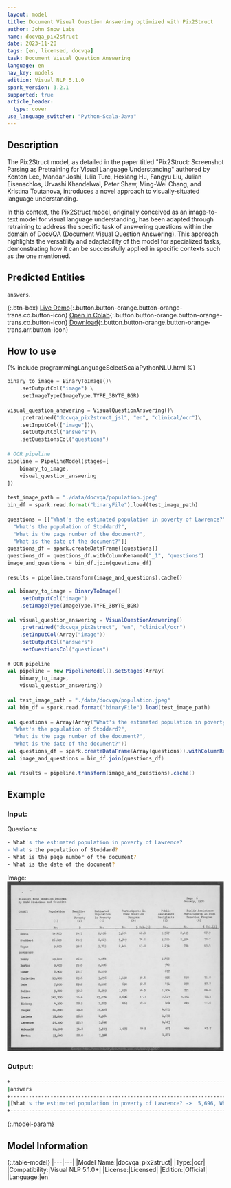 ```yaml
---
layout: model
title: Document Visual Question Answering optimized with Pix2Struct
author: John Snow Labs
name: docvqa_pix2struct
date: 2023-11-20
tags: [en, licensed, docvqa]
task: Document Visual Question Answering
language: en
nav_key: models
edition: Visual NLP 5.1.0
spark_version: 3.2.1
supported: true
article_header:
  type: cover
use_language_switcher: "Python-Scala-Java"
---
```


## Description

The Pix2Struct model, as detailed in the paper titled "Pix2Struct: Screenshot Parsing as Pretraining for Visual Language Understanding" authored by Kenton Lee, Mandar Joshi, Iulia Turc, Hexiang Hu, Fangyu Liu, Julian Eisenschlos, Urvashi Khandelwal, Peter Shaw, Ming-Wei Chang, and Kristina Toutanova, introduces a novel approach to visually-situated language understanding.

In this context, the Pix2Struct model, originally conceived as an image-to-text model for visual language understanding, has been adapted through retraining to address the specific task of answering questions within the domain of DocVQA (Document Visual Question Answering). This approach highlights the versatility and adaptability of the model for specialized tasks, demonstrating how it can be successfully applied in specific contexts such as the one mentioned.


## Predicted Entities

``answers``.

{:.btn-box}
[Live Demo](https://demo.johnsnowlabs.com/ocr/VISUAL_QUESTION_ANSWERING/){:.button.button-orange.button-orange-trans.co.button-icon}
[Open in Colab](https://github.com/JohnSnowLabs/spark-ocr-workshop/blob/master/jupyter/Cards/SparkOcrVisualQuestionAnsweringPix2Struct.ipynb){:.button.button-orange.button-orange-trans.co.button-icon}
[Download](https://s3.amazonaws.com/auxdata.johnsnowlabs.com/clinical/ocr/docvqa_pix2struct_jsl_en_5.1.0_3.0_1699645004215.zip){:.button.button-orange.button-orange-trans.arr.button-icon}
## How to use

<div class="tabs-box" markdown="1">
{% include programmingLanguageSelectScalaPythonNLU.html %}

```python
binary_to_image = BinaryToImage()\
    .setOutputCol("image") \
    .setImageType(ImageType.TYPE_3BYTE_BGR)

visual_question_answering = VisualQuestionAnswering()\
    .pretrained("docvqa_pix2struct_jsl", "en", "clinical/ocr")\
    .setInputCol(["image"])\
    .setOutputCol("answers")\
    .setQuestionsCol("questions")

# OCR pipeline
pipeline = PipelineModel(stages=[
    binary_to_image,
    visual_question_answering
])

test_image_path = "./data/docvqa/population.jpeg"
bin_df = spark.read.format("binaryFile").load(test_image_path)

questions = [["What's the estimated population in poverty of Lawrence?",
  "What's the population of Stoddard?",
  "What is the page number of the document?",
  "What is the date of the document?"]]
questions_df = spark.createDataFrame([questions])
questions_df = questions_df.withColumnRenamed("_1", "questions")
image_and_questions = bin_df.join(questions_df)

results = pipeline.transform(image_and_questions).cache()
```
```scala
val binary_to_image = BinaryToImage()
    .setOutputCol("image") 
    .setImageType(ImageType.TYPE_3BYTE_BGR)

val visual_question_answering = VisualQuestionAnswering()
    .pretrained("docvqa_pix2struct", "en", "clinical/ocr")
    .setInputCol(Array("image"))
    .setOutputCol("answers")
    .setQuestionsCol("questions")

# OCR pipeline
val pipeline = new PipelineModel().setStages(Array(
    binary_to_image,
    visual_question_answering))

val test_image_path = "./data/docvqa/population.jpeg"
val bin_df = spark.read.format("binaryFile").load(test_image_path)

val questions = Array(Array("What's the estimated population in poverty of Lawrence?",
  "What's the population of Stoddard?",
  "What is the page number of the document?",
  "What is the date of the document?"))
val questions_df = spark.createDataFrame(Array(questions)).withColumnRenamed("_1", "questions")
val image_and_questions = bin_df.join(questions_df)

val results = pipeline.transform(image_and_questions).cache()
```
</div>

## Example

### Input:

Questions:
```bash
- What's the estimated population in poverty of Lawrence?
- What's the population of Stoddard?
- What is the page number of the document?
- What is the date of the document?                                                                                                                    
```

Image:
![Screenshot](/assets/images/examples_ocr/scanned_table.png)

### Output:
```bash
+------------------------------------------------------------------------------------------------------------------------------------------------------------------------------------------------------------------------------+
|answers                                                                                                                                                                                                                       |
+------------------------------------------------------------------------------------------------------------------------------------------------------------------------------------------------------------------------------+
|[What's the estimated population in poverty of Lawrence? ->  5,696, What's the population of Stoddard? ->  26,000, What is the page number of the document? ->  6, What is the date of the document? ->  January, 1970]|
+------------------------------------------------------------------------------------------------------------------------------------------------------------------------------------------------------------------------------+
```


{:.model-param}
## Model Information

{:.table-model}
|---|---|
|Model Name:|docvqa_pix2struct|
|Type:|ocr|
|Compatibility:|Visual NLP 5.1.0+|
|License:|Licensed|
|Edition:|Official|
|Language:|en|

